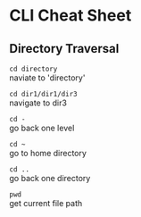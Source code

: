 # CLI Cheat Sheet

## Directory Traversal

`cd directory` <br />
naviate to 'directory'

`cd dir1/dir1/dir3` <br />
navigate to dir3

`cd -` <br />
go back one level 

`cd ~` <br />
go to home directory 

`cd ..` <br />
go back one directory

`pwd` <br />
get current file path
